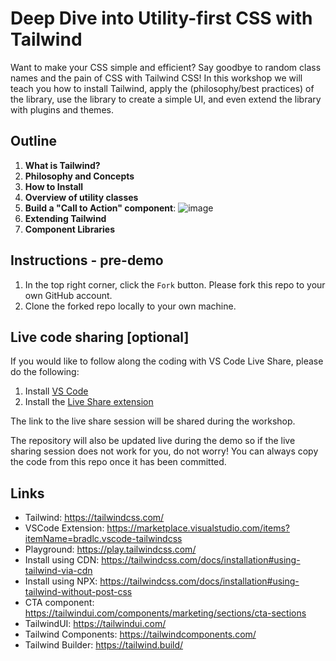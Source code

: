 # Deep Dive into Utility-first CSS with Tailwind

Want to make your CSS simple and efficient? Say goodbye to random class names and the pain of CSS with Tailwind CSS! In this workshop we will teach you how to install Tailwind, apply the (philosophy/best practices) of the library, use the library to create a simple UI, and even extend the library with plugins and themes.

## Outline

1. **What is Tailwind?**
2. **Philosophy and Concepts**
3. **How to Install**
4. **Overview of utility classes**
5. **Build a "Call to Action" component**: ![image](https://user-images.githubusercontent.com/8302959/109545083-600bc800-7a96-11eb-932e-3a2021d1f7c9.png)
6. **Extending Tailwind**
7. **Component Libraries**

## Instructions - pre-demo

1. In the top right corner, click the `Fork` button. Please fork this repo to your own GitHub account.
2. Clone the forked repo locally to your own machine.

## Live code sharing [optional]

If you would like to follow along the coding with VS Code Live Share, please do the following:

1. Install [VS Code](https://code.visualstudio.com/download)
2. Install the [Live Share extension](https://marketplace.visualstudio.com/items?itemName=MS-vsliveshare.vsliveshare-pack)

The link to the live share session will be shared during the workshop.

The repository will also be updated live during the demo so if the live sharing session does not work for you,
do not worry! You can always copy the code from this repo once it has been committed.

## Links

- Tailwind: https://tailwindcss.com/
- VSCode Extension: https://marketplace.visualstudio.com/items?itemName=bradlc.vscode-tailwindcss
- Playground: https://play.tailwindcss.com/
- Install using CDN: https://tailwindcss.com/docs/installation#using-tailwind-via-cdn
- Install using NPX: https://tailwindcss.com/docs/installation#using-tailwind-without-post-css
- CTA component: https://tailwindui.com/components/marketing/sections/cta-sections
- TailwindUI: https://tailwindui.com/
- Tailwind Components: https://tailwindcomponents.com/
- Tailwind Builder: https://tailwind.build/
